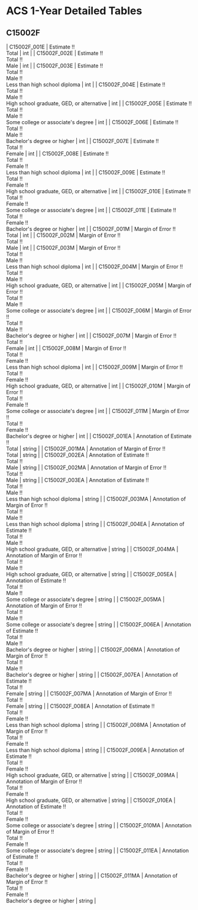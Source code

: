 # ACS 1-Year Detailed Tables

## C15002F

| C15002F_001E | Estimate !!<br>Total | int |
| C15002F_002E | Estimate !!<br>Total !!<br>Male | int |
| C15002F_003E | Estimate !!<br>Total !!<br>Male !!<br>Less than high school diploma | int |
| C15002F_004E | Estimate !!<br>Total !!<br>Male !!<br>High school graduate, GED, or alternative | int |
| C15002F_005E | Estimate !!<br>Total !!<br>Male !!<br>Some college or associate's degree | int |
| C15002F_006E | Estimate !!<br>Total !!<br>Male !!<br>Bachelor's degree or higher | int |
| C15002F_007E | Estimate !!<br>Total !!<br>Female | int |
| C15002F_008E | Estimate !!<br>Total !!<br>Female !!<br>Less than high school diploma | int |
| C15002F_009E | Estimate !!<br>Total !!<br>Female !!<br>High school graduate, GED, or alternative | int |
| C15002F_010E | Estimate !!<br>Total !!<br>Female !!<br>Some college or associate's degree | int |
| C15002F_011E | Estimate !!<br>Total !!<br>Female !!<br>Bachelor's degree or higher | int |
| C15002F_001M | Margin of Error !!<br>Total | int |
| C15002F_002M | Margin of Error !!<br>Total !!<br>Male | int |
| C15002F_003M | Margin of Error !!<br>Total !!<br>Male !!<br>Less than high school diploma | int |
| C15002F_004M | Margin of Error !!<br>Total !!<br>Male !!<br>High school graduate, GED, or alternative | int |
| C15002F_005M | Margin of Error !!<br>Total !!<br>Male !!<br>Some college or associate's degree | int |
| C15002F_006M | Margin of Error !!<br>Total !!<br>Male !!<br>Bachelor's degree or higher | int |
| C15002F_007M | Margin of Error !!<br>Total !!<br>Female | int |
| C15002F_008M | Margin of Error !!<br>Total !!<br>Female !!<br>Less than high school diploma | int |
| C15002F_009M | Margin of Error !!<br>Total !!<br>Female !!<br>High school graduate, GED, or alternative | int |
| C15002F_010M | Margin of Error !!<br>Total !!<br>Female !!<br>Some college or associate's degree | int |
| C15002F_011M | Margin of Error !!<br>Total !!<br>Female !!<br>Bachelor's degree or higher | int |
| C15002F_001EA | Annotation of Estimate !!<br>Total | string |
| C15002F_001MA | Annotation of Margin of Error !!<br>Total | string |
| C15002F_002EA | Annotation of Estimate !!<br>Total !!<br>Male | string |
| C15002F_002MA | Annotation of Margin of Error !!<br>Total !!<br>Male | string |
| C15002F_003EA | Annotation of Estimate !!<br>Total !!<br>Male !!<br>Less than high school diploma | string |
| C15002F_003MA | Annotation of Margin of Error !!<br>Total !!<br>Male !!<br>Less than high school diploma | string |
| C15002F_004EA | Annotation of Estimate !!<br>Total !!<br>Male !!<br>High school graduate, GED, or alternative | string |
| C15002F_004MA | Annotation of Margin of Error !!<br>Total !!<br>Male !!<br>High school graduate, GED, or alternative | string |
| C15002F_005EA | Annotation of Estimate !!<br>Total !!<br>Male !!<br>Some college or associate's degree | string |
| C15002F_005MA | Annotation of Margin of Error !!<br>Total !!<br>Male !!<br>Some college or associate's degree | string |
| C15002F_006EA | Annotation of Estimate !!<br>Total !!<br>Male !!<br>Bachelor's degree or higher | string |
| C15002F_006MA | Annotation of Margin of Error !!<br>Total !!<br>Male !!<br>Bachelor's degree or higher | string |
| C15002F_007EA | Annotation of Estimate !!<br>Total !!<br>Female | string |
| C15002F_007MA | Annotation of Margin of Error !!<br>Total !!<br>Female | string |
| C15002F_008EA | Annotation of Estimate !!<br>Total !!<br>Female !!<br>Less than high school diploma | string |
| C15002F_008MA | Annotation of Margin of Error !!<br>Total !!<br>Female !!<br>Less than high school diploma | string |
| C15002F_009EA | Annotation of Estimate !!<br>Total !!<br>Female !!<br>High school graduate, GED, or alternative | string |
| C15002F_009MA | Annotation of Margin of Error !!<br>Total !!<br>Female !!<br>High school graduate, GED, or alternative | string |
| C15002F_010EA | Annotation of Estimate !!<br>Total !!<br>Female !!<br>Some college or associate's degree | string |
| C15002F_010MA | Annotation of Margin of Error !!<br>Total !!<br>Female !!<br>Some college or associate's degree | string |
| C15002F_011EA | Annotation of Estimate !!<br>Total !!<br>Female !!<br>Bachelor's degree or higher | string |
| C15002F_011MA | Annotation of Margin of Error !!<br>Total !!<br>Female !!<br>Bachelor's degree or higher | string |


